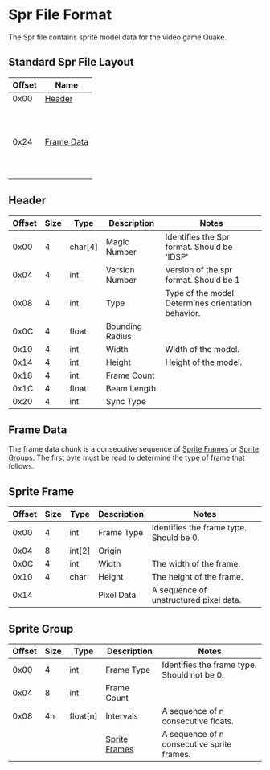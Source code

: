 # Spr File Format
The Spr file contains sprite model data for the video game Quake.

## Standard Spr File Layout
| Offset | Name |
|--------|----------|
| 0x00   | [Header](#header) |
| 0x24   | <br><br><br> [Frame Data](#frame-data) <br><br><br><br> |

## Header
| Offset | Size | Type     | Description           | Notes                                                   |
|--------|------|----------|-----------------------|---------------------------------------------------------|
| 0x00   | 4    | char[4]  | Magic Number          | Identifies the Spr format. Should be 'IDSP'             |
| 0x04   | 4    | int      | Version Number        | Version of the spr format. Should be 1                  |
| 0x08   | 4    | int      | Type                  | Type of the model. Determines orientation behavior.     |
| 0x0C   | 4    | float    | Bounding Radius       |                                                         |
| 0x10   | 4    | int      | Width                 | Width of the model.                                     |
| 0x14   | 4    | int      | Height                | Height of the model.                                    |
| 0x18   | 4    | int      | Frame Count           |                                                         |
| 0x1C   | 4    | float    | Beam Length           |                                                         |
| 0x20   | 4    | int      | Sync Type             |                                                         |

## Frame Data
The frame data chunk is a consecutive sequence of [Sprite Frames](#sprite-frame) or [Sprite Groups](#sprite-group). The first byte must be read to determine the type of frame that follows.

## Sprite Frame
| Offset  | Size  | Type     | Description       | Notes       |
|---------|-------|----------|-------------------|-------------|
| 0x00    | 4     | int      | Frame Type        | Identifies the frame type. Should be 0.   |
| 0x04    | 8     | int[2]   | Origin            |             |
| 0x0C    | 4     | int      | Width             | The width of the frame.            |
| 0x10    | 4     | char     | Height            | The height of the frame.            |
| 0x14    |       |          | Pixel Data        | A sequence of unstructured pixel data.            |

## Sprite Group
| Offset  | Size  | Type     | Description       | Notes       |
|---------|-------|----------|-------------------|-------------|
| 0x00    | 4     | int      | Frame Type        | Identifies the frame type. Should not be 0. |
| 0x04    | 8     | int      | Frame Count       |             |
| 0x08    | 4n    | float[n] | Intervals         | A sequence of n consecutive floats. |
|         |       |          | [Sprite Frames](#sprite-frame) | A sequence of n consecutive sprite frames. |

